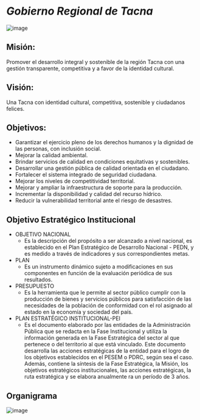 # ***Gobierno Regional de Tacna***

![image](https://github.com/UPT-FAING-EPIS/proyecto-si885-2024-i-u1-ticahuanca_maltrain_llantay_arce/assets/102675967/cf343f7b-4dd7-42d9-b30a-6ef07b9f88ed)

## **Misión:**

Promover el desarrollo integral y sostenible de la región Tacna con una gestión transparente, competitiva y a favor de la identidad cultural.

## **Visión:**

Una Tacna con identidad cultural, competitiva, sostenible y ciudadanos felices.

## **Objetivos:**

* Garantizar el ejercicio pleno de los derechos humanos y la dignidad de las personas, con inclusión social.
* Mejorar la calidad ambiental.
* Brindar servicios de calidad en condiciones equitativas y sostenibles.
* Desarrollar una gestión pública de calidad orientada en el ciudadano.
* Fortalecer el sistema integrado de seguridad ciudadana.
* Mejorar los niveles de competitividad territorial.
* Mejorar y ampliar la infraestructura de soporte para la producción.
* Incrementar la disponibilidad y calidad del recurso hídrico.
* Reducir la vulnerabilidad territorial ante el riesgo de desastres.

## **Objetivo Estratégico Institucional**

  * OBJETIVO NACIONAL
    - Es la descripción del propósito a ser alcanzado a nivel nacional, es establecido en el Plan Estratégico de Desarrollo Nacional - PEDN, y es medido a través de indicadores y sus correspondientes metas.
  * PLAN
    - Es un instrumento dinámico sujeto a modificaciones en sus componentes en función de la evaluación periódica de sus resultados.
  * PRESUPUESTO
    - Es la herramienta que le permite al sector público cumplir con la producción de bienes y servicios públicos para satisfacción de las necesidades de la población de conformidad con el rol asignado al estado en la economía y sociedad del país.
  * PLAN ESTRATÉGICO INSTITUCIONAL-PEI
    - Es el documento elaborado por las entidades de la Administración Pública que se redacta en la Fase Institucional y utiliza la información generada en la Fase Estratégica del sector al que pertenece o del territorio al que está vinculado. Este documento desarrolla          las acciones estratégicas de la entidad para el logro de los objetivos establecidos en el PESEM o PDRC, según sea el caso. Además, contiene la síntesis de la Fase Estratégica, la Misión, los objetivos estratégicos institucionales, las acciones estratégicas, la ruta        estratégica y se elabora anualmente ra un período de 3 años.

## **Organigrama**
![image](https://github.com/UPT-FAING-EPIS/proyecto-si885-2024-i-u1-ticahuanca_maltrain_llantay_arce/assets/102675967/20855cbd-2d4c-47eb-904a-fca1731d350b)
